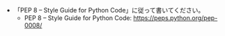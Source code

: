 - 「PEP 8 – Style Guide for Python Code」に従って書いてください。
  - PEP 8 – Style Guide for Python Code: https://peps.python.org/pep-0008/